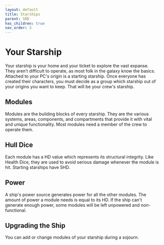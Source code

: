 ```yaml
---
layout: default
title: Starships
parent: SRD
has_children: true
nav_order: 3
---
```


# Your Starship

Your starship is your home and your ticket to explore the vast expanse. They aren’t difficult to operate, as most folk in the galaxy know the basics. 
Attached to your PC's origin is a starting starship. Once everyone has created their characters, you must decide as a group which starship out of your origins you want to keep. That will be your crew's starship.

## Modules
Modules are the building blocks of every starship. They are the various systems, areas, components, and compartments that provide it with vital and unique functionality. Most modules need a member of the crew to operate them.

## Hull Dice
Each module has a HD value which represents its structural integrity. Like Health Dice, they are used to avoid serious damage whenever the module is hit. 
Starting starships have 5HD. 

## Power
A ship's power source generates power for all the other modules. The amount of power a module needs is equal to its HD. If the ship can't generate enough power, some modules will be left unpowered and non-functional.

## Upgrading the Ship
You can add or change modules of your starship during a sojourn. 
